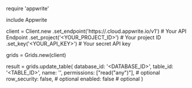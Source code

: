 require 'appwrite'

include Appwrite

client = Client.new
    .set_endpoint('https://<REGION>.cloud.appwrite.io/v1') # Your API Endpoint
    .set_project('<YOUR_PROJECT_ID>') # Your project ID
    .set_key('<YOUR_API_KEY>') # Your secret API key

grids = Grids.new(client)

result = grids.update_table(
    database_id: '<DATABASE_ID>',
    table_id: '<TABLE_ID>',
    name: '<NAME>',
    permissions: ["read("any")"], # optional
    row_security: false, # optional
    enabled: false # optional
)
